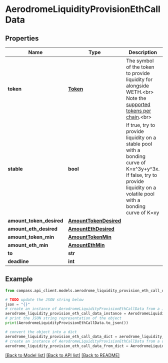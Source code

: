 # AerodromeLiquidityProvisionEthCallData


## Properties

Name | Type | Description | Notes
------------ | ------------- | ------------- | -------------
**token** | [**Token**](Token.md) | The symbol of the token to provide liquidity for alongside WETH.&lt;br&gt; Note the [supported tokens per chain](/#/#token-table).&lt;br&gt; | 
**stable** | **bool** | If true, try to provide liquidity on a stable pool with a bonding curve of K&#x3D;x^3y+y^3x. If false, try to provide liquidity on a volatile pool with a bonding curve of K&#x3D;xy | 
**amount_token_desired** | [**AmountTokenDesired**](AmountTokenDesired.md) |  | 
**amount_eth_desired** | [**AmountEthDesired**](AmountEthDesired.md) |  | 
**amount_token_min** | [**AmountTokenMin**](AmountTokenMin.md) |  | 
**amount_eth_min** | [**AmountEthMin**](AmountEthMin.md) |  | 
**to** | **str** |  | [optional] 
**deadline** | **int** |  | 

## Example

```python
from compass.api_client.models.aerodrome_liquidity_provision_eth_call_data import AerodromeLiquidityProvisionEthCallData

# TODO update the JSON string below
json = "{}"
# create an instance of AerodromeLiquidityProvisionEthCallData from a JSON string
aerodrome_liquidity_provision_eth_call_data_instance = AerodromeLiquidityProvisionEthCallData.from_json(json)
# print the JSON string representation of the object
print(AerodromeLiquidityProvisionEthCallData.to_json())

# convert the object into a dict
aerodrome_liquidity_provision_eth_call_data_dict = aerodrome_liquidity_provision_eth_call_data_instance.to_dict()
# create an instance of AerodromeLiquidityProvisionEthCallData from a dict
aerodrome_liquidity_provision_eth_call_data_from_dict = AerodromeLiquidityProvisionEthCallData.from_dict(aerodrome_liquidity_provision_eth_call_data_dict)
```
[[Back to Model list]](../README.md#documentation-for-models) [[Back to API list]](../README.md#documentation-for-api-endpoints) [[Back to README]](../README.md)


